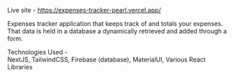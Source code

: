 Live site - https://expenses-tracker-pearl.vercel.app/ <br/> 

Expenses tracker application that keeps track of and totals your expenses. That data is held in a database a dynamically retrieved and added through a form.
<br/>

Technologies Used - <br/>
NextJS, TailwindCSS, Firebase (database), MaterialUI, Various React Libraries
